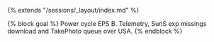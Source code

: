 {% extends "/sessions/_layout/index.md" %}

{% block goal %}
Power cycle EPS B. Telemetry, SunS exp missings download and TakePhoto queue over USA.
{% endblock %}
